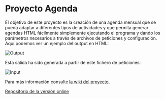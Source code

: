 # Proyecto Agenda

El objetivo de este proyecto es la creación de una agenda mensual que se pueda adaptar a diferentes tipos de actividades y que permita generar agendas HTML fácilmente simplemente ejecutando el programa y dando los parámetros necesarios a través de archivos de peticiones y configuración. Aquí podemos ver un ejemplo del output en HTML:

![Output](https://i.imgur.com/2Um6rlp.png)

Esta salida ha sido generada a partir de este fichero de peticiones:

![Input](https://i.imgur.com/7KbtLEg.png)

Para más información consulte [la wiki del proyecto.](https://github.com/NoeLC2/ProyectoAgenda/wiki)

[Repositorio de la versión online](https://github.com/NoeLC2/ProyectoAgendaOnline)
